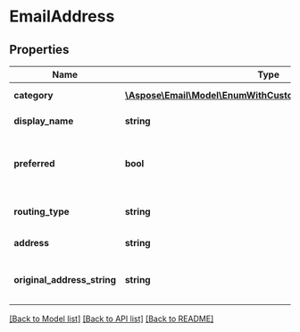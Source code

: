 # EmailAddress

## Properties
Name | Type | Description | Notes
------------ | ------------- | ------------- | -------------
**category** | [**\Aspose\Email\Model\EnumWithCustomOfEmailAddressCategory**](EnumWithCustomOfEmailAddressCategory.md) | Address category. | [optional] 
**display_name** | **string** | Display name. | [optional] 
**preferred** | **bool** | Defines whether email address is preferred. | 
**routing_type** | **string** | A routing type for an email. | [optional] 
**address** | **string** | Email address. | [optional] 
**original_address_string** | **string** | The original e-mail address string | [optional] 



[[Back to Model list]](README.md#documentation-for-models) [[Back to API list]](README.md#documentation-for-api-endpoints) [[Back to README]](README.md)


